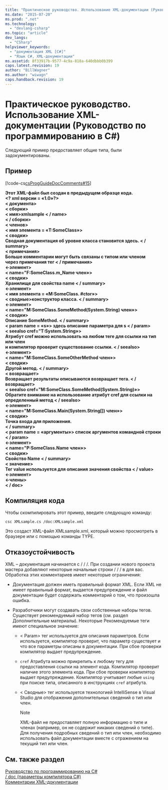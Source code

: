 ```yaml
---
title: "Практическое руководство. Использование XML-документации (Руководство по программированию в C#) | Microsoft Docs"
ms.date: "2015-07-20"
ms.prod: ".net"
ms.technology: 
  - "devlang-csharp"
ms.topic: "article"
dev_langs: 
  - "CSharp"
helpviewer_keywords: 
  - "документация XML [C#]"
  - "Язык C#, XML-документации"
ms.assetid: 8f33917b-9577-4c9a-818a-640dbbb0b399
caps.latest.revision: 19
author: "BillWagner"
ms.author: "wiwagn"
caps.handback.revision: 19
---
```

# Практическое руководство. Использование XML-документации (Руководство по программированию в C#)
Следующий пример предоставляет общие типа, были задокументированы.  
  
## <a name="example"></a>Пример  
 [!code-cs[csProgGuideDocComments#15](../../../csharp/programming-guide/xmldoc/codesnippet/CSharp/how-to-use-the-xml-documentation-features_1.cs)]  
  
 **Этот XML-файл был создан в предыдущем образце кода.**  
**\<? xml версии = «1.0»?>**  
**\< документа>**  
 **\< сборки>**  
 **\< имя>xmlsample \< / name>**  
 **\< / сборки>**  
 **\< членов>**  
 **\< имя элемента = «T:SomeClass»>**  
 **\< сводки>**  
 **Сводная документация об уровне класса становится здесь. \< / summary>**  
 **\< примечания>**  
 **Больше комментарии могут быть связаны с типом или членом**   
 **через примечания тег \< / примечания>**  
 **\<-элемент>**  
 **\< name="F:SomeClass.m_Name член»>**  
 **\< сводки>**  
 **Хранилище для свойства name \< / summary>**  
 **\<-элемент>**  
 **\< имя элемента = «M:SomeClass. #ctor»>**  
 **\< сводные>конструктор класса. \< / summary>**   
 **\<-элемент>**  
 **\< name="M:SomeClass.SomeMethod(System.String) член»>**  
 **\< сводки>**  
 **Описание SomeMethod. \< / summary>**  
 **\< param name = «s»> здесь описание параметра для s \< / param>**  
 **\< seealso cref="T:System.String»>**  
 **Атрибут cref можно использовать на любом теге для ссылки на тип или член**   
 **и компилятор проверит существование ссылки. \< / seealso>**  
 **\<-элемент>**  
 **\< name="M:SomeClass.SomeOtherMethod член»>**  
 **\< сводки>**  
 **Другой метод. \< / summary>**  
 **\< возвращает>**  
 **Возвращает результаты описываются возвращает тега. \< / возвращает>**  
 **\< seealso cref="M:SomeClass.SomeMethod(System.String)»>**  
 **Обратите внимание на использование атрибут cref для ссылки на определенный метод \< / seealso>**  
 **\<-элемент>**  
 **\< name="M:SomeClass.Main(System.String[]) член»>**  
 **\< сводки>**  
 **Точка входа для приложения.**  
 **\< / summary>**  
 **\< param name = «аргументы»> список аргументов командной строки \< / param>**  
 **\<-элемент>**  
 **\< name="P:SomeClass.Name член»>**  
 **\< сводки>**  
 **Свойство Name \< / summary>**  
 **\< значение>**  
 **Тег value используется для описания значения свойства \< / value>**  
 **\<-элемент>**  
 **\<-члены>**  
**\< / doc>**   
## <a name="compiling-the-code"></a>Компиляция кода  
 Чтобы скомпилировать этот пример, введите следующую команду:  
  
 `csc XMLsample.cs /doc:XMLsample.xml`  
  
 Это создаст XML-файл XMLsample.xml, который можно просмотреть в браузере или с помощью команды TYPE.  
  
## <a name="robust-programming"></a>Отказоустойчивость  
 XML – документация начинается с / / /. При создании нового проекта мастера добавляют некоторые начальные строки / / / в для вас. Обработка этих комментариев имеет некоторые ограничения:  
  
-   Документация должен иметь правильный формат XML. Если XML не имеет правильный формат, выдается предупреждение и файл документации будет содержать комментарий о том, что произошла ошибка.  
  
-   Разработчики могут создавать свои собственные наборы тегов. Существует рекомендуемый набор тегов (см. раздел Дополнительные материалы). Некоторые Рекомендуемые теги имеют специальное значение:  
  
    -   \< Param> тег используется для описания параметров. Если используется, компилятор проверит, что параметр существует и что все параметры описаны в документации. При сбое проверки компилятор выдает предупреждение.  
  
    -    `cref` Атрибута можно прикрепить к любому тегу для предоставления ссылки на элемент кода. Компилятор проверит наличие этого элемента кода. При сбое проверки компилятор выдает предупреждение. Компилятор учитывает любые `using` при поиске типа, описанного в инструкциях `cref` атрибута.  
  
    -   \< Сводные> тег используется технологией IntelliSense в Visual Studio для отображения дополнительных сведений о тип или член.  
  
        > [!NOTE]
        >  XML-файл не предоставляет полную информацию о типе и членах (например, он не содержит никаких сведений о типе). Для получения подробных сведений о тип или член, необходимо использовать файл документации вместе с отражением на текущий тип или член.  
  
## <a name="see-also"></a>См. также раздел  
 [Руководство по программированию на C#](../../../csharp/programming-guide/index.md)   
 [/ doc (параметры компилятора C#)](../../../csharp/language-reference/compiler-options/doc-compiler-option.md)   
 [Комментарии XML-документации](../../../csharp/programming-guide/xmldoc/xml-documentation-comments.md)